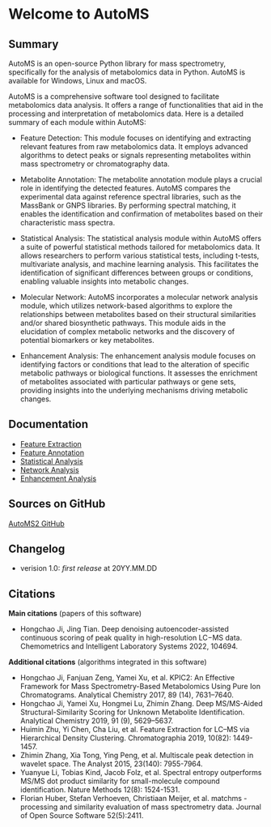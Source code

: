 # Welcome to AutoMS

## Summary

AutoMS is an open-source Python library for mass spectrometry, specifically for 
the analysis of metabolomics data in Python. AutoMS is available for Windows, Linux and macOS.

AutoMS is a comprehensive software tool designed to facilitate metabolomics data analysis. 
It offers a range of functionalities that aid in the processing and interpretation of metabolomics 
data. Here is a detailed summary of each module within AutoMS:

- Feature Detection:
This module focuses on identifying and extracting relevant features from raw metabolomics data. 
It employs advanced algorithms to detect peaks or signals representing metabolites within mass 
spectrometry or chromatography data.

- Metabolite Annotation:
The metabolite annotation module plays a crucial role in identifying the detected features. 
AutoMS compares the experimental data against reference spectral libraries, such as the MassBank or GNPS libraries. 
By performing spectral matching, it enables the identification and confirmation of metabolites based 
on their characteristic mass spectra.

- Statistical Analysis:
The statistical analysis module within AutoMS offers a suite of powerful statistical methods 
tailored for metabolomics data. It allows researchers to perform various statistical tests, 
including t-tests, multivariate analysis, and machine learning analysis. This facilitates the 
identification of significant differences between groups or conditions, enabling valuable 
insights into metabolic changes.

- Molecular Network:
AutoMS incorporates a molecular network analysis module, which utilizes network-based algorithms 
to explore the relationships between metabolites based on their structural similarities and/or 
shared biosynthetic pathways. This module aids in the elucidation of complex metabolic networks 
and the discovery of potential biomarkers or key metabolites.

- Enhancement Analysis:
The enhancement analysis module focuses on identifying factors or conditions that lead to the 
alteration of specific metabolic pathways or biological functions. It assesses the enrichment 
of metabolites associated with particular pathways or gene sets, providing insights into the 
underlying mechanisms driving metabolic changes.


## Documentation

- [Feature Extraction](https://hcji.github.io/AutoMS2/feature_extraction/)
- [Feature Annotation](https://hcji.github.io/AutoMS2/feature_annotation/)
- [Statistical Analysis](https://hcji.github.io/AutoMS2/statistics/)
- [Network Analysis](https://hcji.github.io/AutoMS2/network_analysis/)
- [Enhancement Analysis](https://hcji.github.io/AutoMS2/enhancement_analysis/)


## Sources on GitHub
[AutoMS2 GitHub](https://github.com/hcji/AutoMS2)

## Changelog

- verision 1.0: *first release* at 20YY.MM.DD

## Citations
**Main citations** (papers of this software)

- Hongchao Ji, Jing Tian. Deep denoising autoencoder-assisted continuous scoring of peak quality in high-resolution LC−MS data. Chemometrics and Intelligent Laboratory Systems 2022, 104694.

**Additional citations** (algorithms integrated in this software)

- Hongchao Ji, Fanjuan Zeng, Yamei Xu, et al. KPIC2: An Effective Framework for Mass Spectrometry-Based Metabolomics Using Pure Ion Chromatograms. Analytical Chemistry 2017, 89 (14), 7631–7640. 
- Hongchao Ji, Yamei Xu, Hongmei Lu, Zhimin Zhang. Deep MS/MS-Aided Structural-Similarity Scoring for Unknown Metabolite Identification. Analytical Chemistry 2019, 91 (9), 5629–5637.
- Huimin Zhu, Yi Chen, Cha Liu, et al. Feature Extraction for LC–MS via Hierarchical Density Clustering. Chromatographia 2019, 10(82): 1449-1457.
- Zhimin Zhang, Xia Tong, Ying Peng, et al. Multiscale peak detection in wavelet space. The Analyst 2015, 23(140): 7955-7964.
- Yuanyue Li, Tobias Kind, Jacob Folz, et al. Spectral entropy outperforms MS/MS dot product similarity for small-molecule compound identification. Nature Methods 12(8): 1524-1531.
- Florian Huber, Stefan Verhoeven, Christiaan Meijer, et al. matchms - processing and similarity evaluation of mass spectrometry data. Journal of Open Source Software 52(5):2411.
